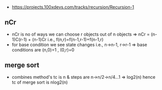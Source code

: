- https://projects.100xdevs.com/tracks/recursion/Recursion-1

## nCr

- nCr is no of ways we can choose r objects out of n objects => nCr = (n-1)C(r-1) + (n-1)Cr
  i.e., f(n,r)=f(n-1,r-1)+f(n-1,r)
- for base condition we see state changes i.e., n->n-1, r->r-1 => base conditions are (n,0)=1 , (0,r)=0

## merge sort

- combines method's tc is n & steps are n->n/2->n/4...1 => log2(n) hence tc of merge sort is nlog2(n)
